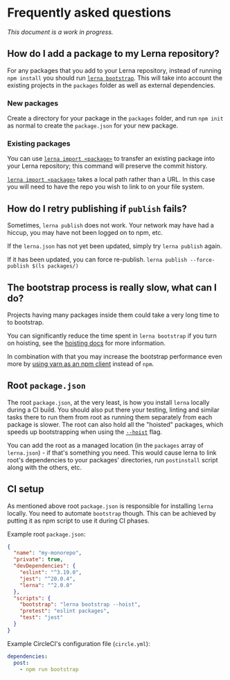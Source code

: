 # Frequently asked questions

*This document is a work in progress.*

## How do I add a package to my Lerna repository?

For any packages that you add to your Lerna repository, instead of running
`npm install` you should run [`lerna bootstrap`][bootstrap]. This will take into
account the existing projects in the `packages` folder as well as
external dependencies.

### New packages

Create a directory for your package in the `packages` folder, and run `npm init`
as normal to create the `package.json` for your new package.

### Existing packages

You can use [`lerna import <package>`][import] to transfer an existing package
into your Lerna repository; this command will preserve the commit history.

[`lerna import <package>`][import] takes a local path rather than a URL. In this 
case you will need to have the repo you wish to link to on your file system.

[bootstrap]: https://github.com/lerna/lerna/blob/master/commands/bootstrap/README.md
[import]: https://github.com/lerna/lerna/blob/master/commands/import/README.md

## How do I retry publishing if `publish` fails?

Sometimes, `lerna publish` does not work.  Your network may have had a hiccup, you may have not been logged on to npm, etc.

If the `lerna.json` has not yet been updated, simply try `lerna publish` again.

If it has been updated, you can force re-publish.  `lerna publish --force-publish $(ls packages/)`

## The bootstrap process is really slow, what can I do?

Projects having many packages inside them could take a very long time to to bootstrap.

You can significantly reduce the time spent in `lerna bootstrap` if you turn
on hoisting, see the [hoisting docs](./doc/hoist.md) for more information.

In combination with that you may increase the bootstrap performance even more by
[using yarn as an npm client](https://github.com/lerna/lerna/blob/master/commands/bootstrap/README.md#usage) instead of `npm`.

## Root `package.json`

The root `package.json`, at the very least, is how you install `lerna` locally during a CI build.
You should also put there your testing, linting and similar tasks there to run them from root
as running them separately from each package is slower. The root can also hold all the "hoisted" packages,
which speeds up bootstrapping when using the [`--hoist`][hoist] flag.

You can add the root as a managed location (in the `packages` array of `lerna.json`) - if that's something you need.
This would cause lerna to link root's dependencies to your packages' directories, run `postinstall` script along with the others, etc.

[hoist]: https://github.com/lerna/lerna/blob/master/doc/hoist.md

## CI setup

As mentioned above root `package.json` is responsible for installing `lerna` locally. You need to automate `bootstrap` though.
This can be achieved by putting it as npm script to use it during CI phases.

Example root `package.json`:
```json
{
  "name": "my-monorepo",
  "private": true,
  "devDependencies": {
    "eslint": "^3.19.0",
    "jest": "^20.0.4",
    "lerna": "^2.0.0"
  },
  "scripts": {
    "bootstrap": "lerna bootstrap --hoist",
    "pretest": "eslint packages",
    "test": "jest"
  }
}
```

Example CircleCI's configuration file (`circle.yml`):
```yml
dependencies:
  post:
    - npm run bootstrap
```
